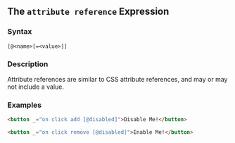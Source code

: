 
## The `attribute reference` Expression

### Syntax

`[@<name>[=<value>]]`

### Description

Attribute references are similar to CSS attribute references, and may or may not include a value.

### Examples

```html
<button _="on click add [@disabled]">Disable Me!</button>

<button _="on click remove [@disabled]">Enable Me!</button>
```
